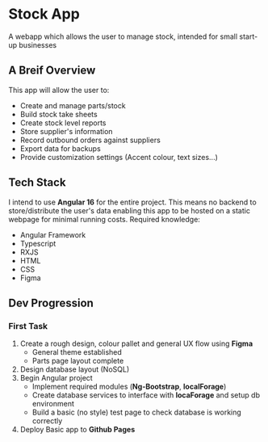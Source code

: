 # Stock App
A webapp which allows the user to manage stock, intended for small start-up businesses

## A Breif Overview
This app will allow the user to:
- Create and manage parts/stock
- Build stock take sheets
- Create stock level reports
- Store supplier's information
- Record outbound orders against suppliers
- Export data for backups
- Provide customization settings (Accent colour, text sizes...)

## Tech Stack
I intend to use **Angular 16** for the entire project. This means no backend to store/distribute the user's data enabling this app to be hosted on a static webpage for minimal running costs.
Required knowledge:
- Angular Framework
- Typescript
- RXJS
- HTML
- CSS
- Figma

## Dev Progression
### First Task
1. Create a rough design, colour pallet and general UX flow using **Figma**
   - General theme established
   - Parts page layout complete
3. Design database layout (NoSQL)
4. Begin Angular project
   - Implement required modules (**Ng-Bootstrap**, **localForage**)
   - Create database services to interface with **locaForage** and setup db environment
   - Build a basic (no style) test page to check database is working correctly
5. Deploy Basic app to **Github Pages**

